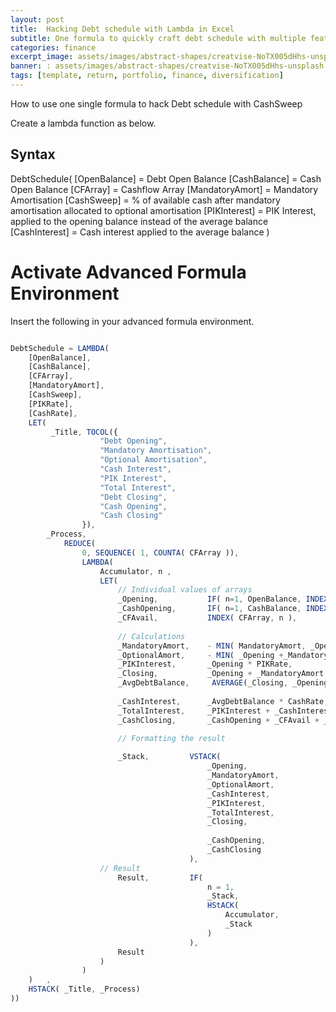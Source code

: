 ```yaml
---
layout: post
title:  Hacking Debt schedule with Lambda in Excel
subtitle: One formula to quickly craft debt schedule with multiple features
categories: finance
excerpt_image: assets/images/abstract-shapes/creatvise-NoTX005dHhs-unsplash.jpg
banner: : assets/images/abstract-shapes/creatvise-NoTX005dHhs-unsplash.jpg
tags: [template, return, portfolio, finance, diversification]
---
```


How to use one single formula to hack Debt schedule with CashSweep



Create a lambda function as below. 


## Syntax
DebtSchedule(
  [OpenBalance] = Debt Open Balance
  [CashBalance] = Cash Open Balance
  [CFArray] = Cashflow Array
  [MandatoryAmort] = Mandatory Amortisation
  [CashSweep] = % of available cash after mandatory amortisation allocated to optional amortisation
  [PIKInterest] = PIK Interest, applied to the opening balance instead of the average balance
  [CashInterest] = Cash interest applied to the average balance
) 

# Activate Advanced Formula Environment
Insert the following in your advanced formula environment. 
```typescript

DebtSchedule = LAMBDA( 
    [OpenBalance], 
    [CashBalance],
    [CFArray],
    [MandatoryAmort], 
    [CashSweep],
    [PIKRate], 
    [CashRate], 
    LET(
         _Title, TOCOL({
                    "Debt Opening",
                    "Mandatory Amortisation",
                    "Optional Amortisation", 
                    "Cash Interest",
                    "PIK Interest", 
                    "Total Interest", 
                    "Debt Closing",
                    "Cash Opening", 
                    "Cash Closing"
                }),
        _Process, 
            REDUCE(
                0, SEQUENCE( 1, COUNTA( CFArray )),
                LAMBDA( 
                    Accumulator, n , 
                    LET(
                        // Individual values of arrays
                        _Opening,           IF( n=1, OpenBalance, INDEX( CHOOSECOLS( Accumulator, -1 ), 7)), 
                        _CashOpening,       IF( n=1, CashBalance, INDEX( CHOOSECOLS( Accumulator, -1 ), 9)),
                        _CFAvail,           INDEX( CFArray, n ),
                        
                        // Calculations
                        _MandatoryAmort,    - MIN( MandatoryAmort, _Opening) ,
                        _OptionalAmort,     - MIN( _Opening +_MandatoryAmort, _CashOpening + _CFAvail+_MandatoryAmort ) * CashSweep,
                        _PIKInterest,       _Opening * PIKRate,  
                        _Closing,           _Opening + _MandatoryAmort + _OptionalAmort + _PIKInterest,
                        _AvgDebtBalance,     AVERAGE(_Closing, _Opening),
                        
                        _CashInterest,      _AvgDebtBalance * CashRate, 
                        _TotalInterest,     _PIKInterest + _CashInterest, 
                        _CashClosing,       _CashOpening + _CFAvail + _MandatoryAmort + _OptionalAmort -_CashInterest ,

                        // Formatting the result
                    
                        _Stack,         VSTACK(
                                            _Opening, 
                                            _MandatoryAmort,
                                            _OptionalAmort, 
                                            _CashInterest, 
                                            _PIKInterest,
                                            _TotalInterest, 
                                            _Closing,
                                            
                                            _CashOpening,
                                            _CashClosing
                                        ),
                    // Result
                        Result,         IF(
                                            n = 1, 
                                            _Stack, 
                                            HStACK( 
                                                Accumulator, 
                                                _Stack
                                            )
                                        ),
                        Result
                    )
                )
    )   , 
    HSTACK( _Title, _Process)
))
```
